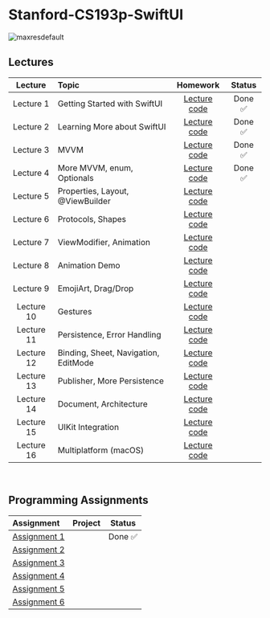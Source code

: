 # Stanford-CS193p-SwiftUI
![maxresdefault](https://user-images.githubusercontent.com/87092187/236336253-b839739e-2d1c-42ba-bbc4-3583af70cff4.jpg)

## Lectures
| Lecture     | Topic                                                 | Homework          | Status   |
| :----:      | :---                                                  | :----:            | :----:   |
| Lecture 1   | Getting Started with SwiftUI                          | [Lecture code](https://github.com/maksim-mitrofanov/CS193p-SwiftUI/tree/main/Lectures/Lecture%201)      | Done ✅  |
| Lecture 2   | Learning More about SwiftUI                           | [Lecture code](https://github.com/maksim-mitrofanov/CS193p-SwiftUI/tree/main/Lectures/Lecture%202)      | Done ✅  |
| Lecture 3   | MVVM                                                  | [Lecture code](https://github.com/maksim-mitrofanov/CS193p-SwiftUI/tree/main/Lectures/Lecture%203)      | Done ✅  |
| Lecture 4   | More MVVM, enum, Optionals                            | [Lecture code](https://github.com/maksim-mitrofanov/CS193p-SwiftUI/tree/main/Lectures/Lecture%204)      | Done ✅  |
| Lecture 5   | Properties, Layout, @ViewBuilder                      | [Lecture code](https://github.com/maksim-mitrofanov/CS193p-SwiftUI/tree/main/Lectures/Lecture%205)      |        |
| Lecture 6   | Protocols, Shapes                                     | [Lecture code](https://github.com/maksim-mitrofanov/CS193p-SwiftUI/tree/main/Lectures/Lecture%206)      |        |
| Lecture 7   | ViewModifier, Animation                               | [Lecture code](https://github.com/maksim-mitrofanov/CS193p-SwiftUI/tree/main/Lectures/Lecture%207)      |        |
| Lecture 8   | Animation Demo                                        | [Lecture code](https://github.com/maksim-mitrofanov/CS193p-SwiftUI/tree/main/Lectures/Lecture%208)      |        |                     
| Lecture 9   | EmojiArt, Drag/Drop                                   | [Lecture code](https://github.com/maksim-mitrofanov/CS193p-SwiftUI/tree/main/Lectures/Lecture%209)      |        |
| Lecture 10  | Gestures                                              | [Lecture code](https://github.com/maksim-mitrofanov/CS193p-SwiftUI/tree/main/Lectures/Lecture%2010)      |        |
| Lecture 11  | Persistence, Error Handling                           | [Lecture code](https://github.com/maksim-mitrofanov/CS193p-SwiftUI/tree/main/Lectures/Lecture%2011)      |        |
| Lecture 12  | Binding, Sheet, Navigation, EditMode                  | [Lecture code](https://github.com/maksim-mitrofanov/CS193p-SwiftUI/tree/main/Lectures/Lecture%2012)      |        |
| Lecture 13  | Publisher, More Persistence                           | [Lecture code](https://github.com/maksim-mitrofanov/CS193p-SwiftUI/tree/main/Lectures/Lecture%2013)      |        |
| Lecture 14  | Document, Architecture                                | [Lecture code](https://github.com/maksim-mitrofanov/CS193p-SwiftUI/tree/main/Lectures/Lecture%2014)      |        |
| Lecture 15  | UIKit Integration                                     | [Lecture code](https://github.com/maksim-mitrofanov/CS193p-SwiftUI/tree/main/Lectures/Lecture%2015)      |        |
| Lecture 16  | Multiplatform (macOS)                                 | [Lecture code](https://github.com/maksim-mitrofanov/CS193p-SwiftUI/tree/main/Lectures/Lecture%2016)      |        |
<br>

## Programming Assignments
| Assignment                                                                                                                |  Project |  Status   |                                                                                                  
| :----                                                                                                                     | :----    |  :----:   |                                                                                                      
| [Assignment 1](https://cs193p.sites.stanford.edu/sites/g/files/sbiybj16636/files/media/file/assignment_1.pdf)             |          | Done ✅   |
| [Assignment 2](https://cs193p.sites.stanford.edu/sites/g/files/sbiybj16636/files/media/file/Assignment%202.pdf)           |          |              |    
| [Assignment 3](https://cs193p.sites.stanford.edu/sites/g/files/sbiybj16636/files/media/file/assignment_3_0.pdf)           |          |                   |
| [Assignment 4](https://cs193p.sites.stanford.edu/sites/g/files/sbiybj16636/files/media/file/assignment_4_0.pdf)           |          |                   |
| [Assignment 5](https://cs193p.sites.stanford.edu/sites/g/files/sbiybj16636/files/media/file/assignment_5_0.pdf)           |          |                  |
| [Assignment 6](https://cs193p.sites.stanford.edu/sites/g/files/sbiybj16636/files/media/file/assignment_6.pdf)             |          |           |
